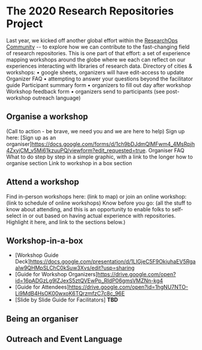 # The 2020 Research Repositories Project 
Last year, we kicked off another global effort within the [ResearchOps Community](https://researchops.community/) -- to explore how we can contribute to the fast-changing field of research repositories. This is one part of that effort: a set of experience mapping workshops around the globe where we each can reflect on our experiences interacting with libraries of research data. 
Directory of cities & workshops: • google sheets, organizers will have edit-access to update
Organizer FAQ • attempting to answer your questions beyond the facilitator guide
Participant summary form • organizers to fill out day after workshop
Workshop feedback form • organizers send to participants (see post-workshop outreach language)
## Organise a workshop
(Call to action - be brave, we need you and we are here to help) 
Sign up here: [Sign up as an organiser]https://docs.google.com/forms/d/1ch9bDJdmQlMFwm4_4MsRpjh4ZxyjCM_v5Mi61kzuuPQ/viewform?edit_requested=true.
Organiser FAQ
What to do step by step in a simple graphic, with a link to the longer how to organise section
Link to workshop in a box section
## Attend a workshop
Find in-person workshops here: (link to map) or join an online workshop: (link to schedule of online workshops)
Know before you go: (all the stuff to know about attending, and this is an opportunity to enable folks to self-select in or out based on having actual experience with repositories. Highlight it here, and link to the sections below.)
## Workshop-in-a-box
* [Workshop Guide Deck]https://docs.google.com/presentation/d/1LlGjeC5F9OkjuhaEV5RgaaIw9QHMpSLChC0kSuw3Xvs/edit?usp=sharing
* [Guide for Workshop Organizers]https://drive.google.com/open?id=16pADGzLg9lZJexS5ztQVEwPp_RIdP06gmsVMZNn-kg4
* [Guide for Attendees]https://drive.google.com/open?id=1hgNU7NTO-Li9MdB4HsOK00wxoK6TQrzmfzC7c8c_96E
* [Slide by Slide Guide for Facilitators] **TBD**
## Being an organiser 
## Outreach and Event Language
